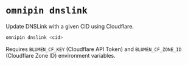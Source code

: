 # `omnipin dnslink`

Update DNSLink with a given CID using Cloudflare.

```sh
omnipin dnslink <cid>
```

Requires `BLUMEN_CF_KEY` (Cloudflare API Token) and `BLUMEN_CF_ZONE_ID` (Cloudflare Zone ID) environment variables.
